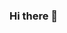 ### Hi there 👋

<!--
**Dabb82/Dabb82** is a ✨ _special_ ✨ repository because its `README.md` (this file) appears on your GitHub profile.

Here are some ideas to get you started:

- 🔭 I’m currently working on ... 
- 🌱 I’m currently learning ...
- 👯 I’m looking to collaborate on ...
- 🤔 I’m looking for help with ...
- 💬 Ask me about ...anything 
- 📫 How to reach me: ...
- 😄 Pronouns: ...
- ⚡ Fun fact: ...
-->
